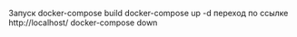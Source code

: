 Запуск
docker-compose build
docker-compose  up  -d
переход по ссылке http://localhost/
docker-compose  down
